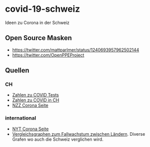 # covid-19-schweiz

Ideen zu Corona in der Schweiz

## Open Source Masken

* https://twitter.com/mattparlmer/status/1240693957962502144
* https://twitter.com/OpenPPEProject

## Quellen

### CH

* [Zahlen zu COVID Tests](https://en.wikipedia.org/w/index.php?title=COVID-19_testing)
* [Zahlen zu COVID in CH](https://de.wikipedia.org/wiki/COVID-19-Pandemie_in_der_Schweiz)
* [NZZ Corona Seite](https://www.nzz.ch/panorama/die-wichtigsten-grafiken-zum-coronavirus-ld.1542774)

### international

* [NYT Corona Seite](https://www.nytimes.com/news-event/coronavirus)
* [Vergleichsgraphen zum Fallwachstum zwischen Ländern](http://nrg.cs.ucl.ac.uk/mjh/covid19/#el). Diverse Grafen wo auch die Schweiz verglichen wird.

